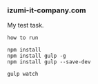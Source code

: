 ### izumi-it-company.com
 
My test task.

```
how to run
```

``` $bash
npm install
npm install gulp -g
npm install gulp --save-dev
```
```
gulp watch
